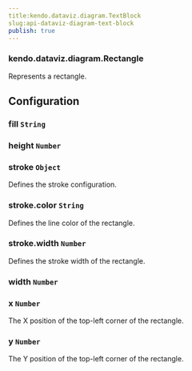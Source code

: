 ```yaml
---
title:kendo.dataviz.diagram.TextBlock
slug:api-dataviz-diagram-text-block
publish: true
---
```


### kendo.dataviz.diagram.Rectangle

Represents a rectangle.

## Configuration

### fill `String`

### height `Number`

### stroke `Object`

Defines the stroke configuration.

### stroke.color `String`

Defines the line color of the rectangle.

### stroke.width `Number`

Defines the stroke width of the rectangle.

### width `Number`

### x `Number`

The X position of the top-left corner of the rectangle.

### y `Number`

The Y position of the top-left corner of the rectangle.

